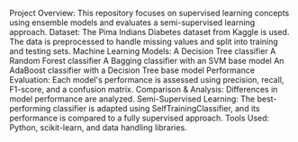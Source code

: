 Project Overview: This repository focuses on supervised learning concepts using ensemble models and evaluates a semi-supervised learning approach.
Dataset: The Pima Indians Diabetes dataset from Kaggle is used. The data is preprocessed to handle missing values and split into training and testing sets.
Machine Learning Models:
A Decision Tree classifier
A Random Forest classifier
A Bagging classifier with an SVM base model
An AdaBoost classifier with a Decision Tree base model
Performance Evaluation: Each model's performance is assessed using precision, recall, F1-score, and a confusion matrix.
Comparison & Analysis: Differences in model performance are analyzed.
Semi-Supervised Learning: The best-performing classifier is adapted using SelfTrainingClassifier, and its performance is compared to a fully supervised approach.
Tools Used: Python, scikit-learn, and data handling libraries.

